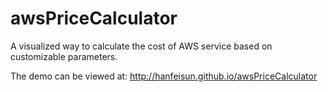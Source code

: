 # awsPriceCalculator

A visualized way to calculate the cost of AWS service based on customizable parameters.

The demo can be viewed at: http://hanfeisun.github.io/awsPriceCalculator
